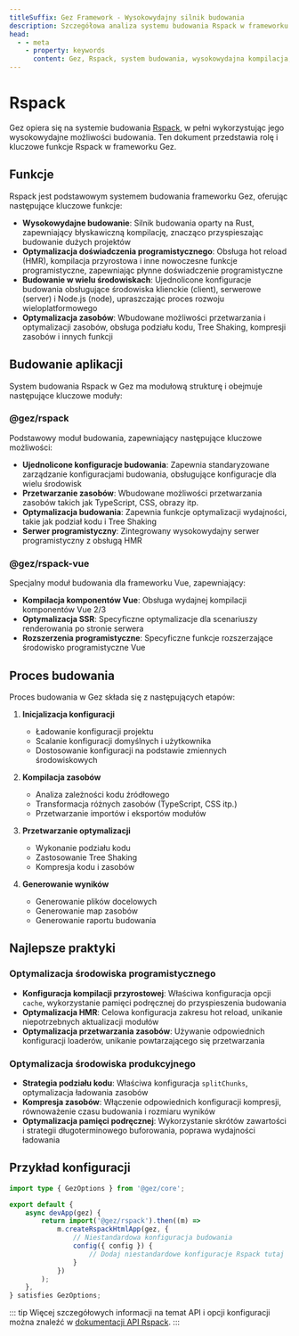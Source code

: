 ```yaml
---
titleSuffix: Gez Framework - Wysokowydajny silnik budowania
description: Szczegółowa analiza systemu budowania Rspack w frameworku Gez, obejmująca kluczowe funkcje takie jak wysokowydajna kompilacja, budowanie w wielu środowiskach, optymalizacja zasobów, które pomagają programistom tworzyć wydajne i niezawodne nowoczesne aplikacje webowe.
head:
  - - meta
    - property: keywords
      content: Gez, Rspack, system budowania, wysokowydajna kompilacja, hot reload, budowanie w wielu środowiskach, Tree Shaking, podział kodu, SSR, optymalizacja zasobów, efektywność programistyczna, narzędzia budowania
---
```


# Rspack

Gez opiera się na systemie budowania [Rspack](https://rspack.dev/), w pełni wykorzystując jego wysokowydajne możliwości budowania. Ten dokument przedstawia rolę i kluczowe funkcje Rspack w frameworku Gez.

## Funkcje

Rspack jest podstawowym systemem budowania frameworku Gez, oferując następujące kluczowe funkcje:

- **Wysokowydajne budowanie**: Silnik budowania oparty na Rust, zapewniający błyskawiczną kompilację, znacząco przyspieszając budowanie dużych projektów
- **Optymalizacja doświadczenia programistycznego**: Obsługa hot reload (HMR), kompilacja przyrostowa i inne nowoczesne funkcje programistyczne, zapewniając płynne doświadczenie programistyczne
- **Budowanie w wielu środowiskach**: Ujednolicone konfiguracje budowania obsługujące środowiska klienckie (client), serwerowe (server) i Node.js (node), upraszczając proces rozwoju wieloplatformowego
- **Optymalizacja zasobów**: Wbudowane możliwości przetwarzania i optymalizacji zasobów, obsługa podziału kodu, Tree Shaking, kompresji zasobów i innych funkcji

## Budowanie aplikacji

System budowania Rspack w Gez ma modułową strukturę i obejmuje następujące kluczowe moduły:

### @gez/rspack

Podstawowy moduł budowania, zapewniający następujące kluczowe możliwości:

- **Ujednolicone konfiguracje budowania**: Zapewnia standaryzowane zarządzanie konfiguracjami budowania, obsługujące konfiguracje dla wielu środowisk
- **Przetwarzanie zasobów**: Wbudowane możliwości przetwarzania zasobów takich jak TypeScript, CSS, obrazy itp.
- **Optymalizacja budowania**: Zapewnia funkcje optymalizacji wydajności, takie jak podział kodu i Tree Shaking
- **Serwer programistyczny**: Zintegrowany wysokowydajny serwer programistyczny z obsługą HMR

### @gez/rspack-vue

Specjalny moduł budowania dla frameworku Vue, zapewniający:

- **Kompilacja komponentów Vue**: Obsługa wydajnej kompilacji komponentów Vue 2/3
- **Optymalizacja SSR**: Specyficzne optymalizacje dla scenariuszy renderowania po stronie serwera
- **Rozszerzenia programistyczne**: Specyficzne funkcje rozszerzające środowisko programistyczne Vue

## Proces budowania

Proces budowania w Gez składa się z następujących etapów:

1. **Inicjalizacja konfiguracji**
   - Ładowanie konfiguracji projektu
   - Scalanie konfiguracji domyślnych i użytkownika
   - Dostosowanie konfiguracji na podstawie zmiennych środowiskowych

2. **Kompilacja zasobów**
   - Analiza zależności kodu źródłowego
   - Transformacja różnych zasobów (TypeScript, CSS itp.)
   - Przetwarzanie importów i eksportów modułów

3. **Przetwarzanie optymalizacji**
   - Wykonanie podziału kodu
   - Zastosowanie Tree Shaking
   - Kompresja kodu i zasobów

4. **Generowanie wyników**
   - Generowanie plików docelowych
   - Generowanie map zasobów
   - Generowanie raportu budowania

## Najlepsze praktyki

### Optymalizacja środowiska programistycznego

- **Konfiguracja kompilacji przyrostowej**: Właściwa konfiguracja opcji `cache`, wykorzystanie pamięci podręcznej do przyspieszenia budowania
- **Optymalizacja HMR**: Celowa konfiguracja zakresu hot reload, unikanie niepotrzebnych aktualizacji modułów
- **Optymalizacja przetwarzania zasobów**: Używanie odpowiednich konfiguracji loaderów, unikanie powtarzającego się przetwarzania

### Optymalizacja środowiska produkcyjnego

- **Strategia podziału kodu**: Właściwa konfiguracja `splitChunks`, optymalizacja ładowania zasobów
- **Kompresja zasobów**: Włączenie odpowiednich konfiguracji kompresji, równoważenie czasu budowania i rozmiaru wyników
- **Optymalizacja pamięci podręcznej**: Wykorzystanie skrótów zawartości i strategii długoterminowego buforowania, poprawa wydajności ładowania

## Przykład konfiguracji

```ts title="src/entry.node.ts"
import type { GezOptions } from '@gez/core';

export default {
    async devApp(gez) {
        return import('@gez/rspack').then((m) =>
            m.createRspackHtmlApp(gez, {
                // Niestandardowa konfiguracja budowania
                config({ config }) {
                    // Dodaj niestandardowe konfiguracje Rspack tutaj
                }
            })
        );
    },
} satisfies GezOptions;
```

::: tip
Więcej szczegółowych informacji na temat API i opcji konfiguracji można znaleźć w [dokumentacji API Rspack](/api/app/rspack.html).
:::